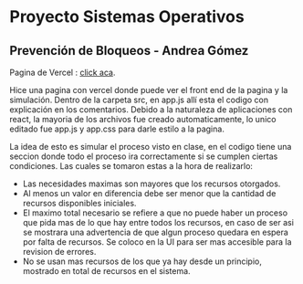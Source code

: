 # Proyecto Sistemas Operativos 
## Prevención de Bloqueos - Andrea Gómez

Pagina de Vercel : [click aca](https://proyecto-so-two.vercel.app/).

Hice una pagina con vercel donde puede ver el front end de la pagina y la simulación. Dentro de la carpeta src, en app.js allí esta el codigo con explicación en los comentarios. Debido a la naturaleza de aplicaciones con react, la mayoria de los archivos fue creado automaticamente, lo unico editado fue app.js y app.css para darle estilo a la pagina. 


La idea de esto es simular el proceso visto en clase, en el codigo tiene una seccion donde todo el proceso ira correctamente si se cumplen ciertas condiciones. Las cuales se tomaron estas a la hora de realizarlo:

- Las necesidades maximas son mayores que los recursos otorgados.
- Al menos un valor en diferencia debe ser menor que la cantidad de recursos disponibles iniciales.
- El maximo total necesario se refiere a que no puede haber un proceso que pida mas de lo que hay entre todos los recursos, en caso de ser asi se mostrara una advertencia de que algun proceso quedara en espera por falta de recursos. Se coloco en la UI para ser mas accesible para la revision de errores.
- No se usan mas recursos de los que ya hay desde un principio, mostrado en total de recursos en el sistema.
